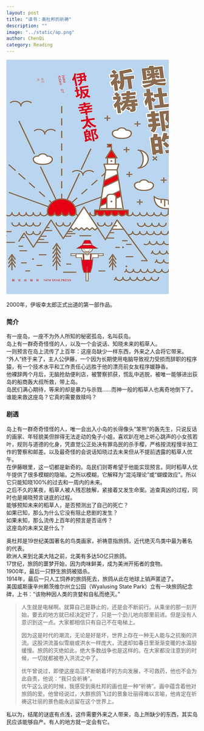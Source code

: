```yaml
---
layout: post
title: "读书：奥杜邦的祈祷"
description: ""
image: "../static/ap.png"
author: ChenQi
category: Reading
---
```


![奥杜邦的祈祷](../static/ap.png)

2000年，伊坂幸太郎正式出道的第一部作品。  

### 简介

有一座岛，一座不为外人所知的秘密孤岛，名叫荻岛。  
岛上有一群奇奇怪怪的人，以及一个会说话、知晓未来的稻草人。  
一则预言在岛上流传了上百年：这座岛缺少一样东西，外来之人会将它带来。  
“外人”终于来了，主人公伊藤，一个因为长期使用电脑导致视力受损而辞职的程序猿，有一个技术水平和工作责任心远胜于他的漂亮前女友程序媛静香。  
他裸辞两个月后，无脑抢劫便利店，被警察抓获，慌乱中逃脱，被唯一能够进出荻岛的船商轰大叔所救，带上岛。  
岛民们满心期待，等来的却是暴力与杀戮……而神一般的稻草人也离奇地倒下了。  
谁能来救这座岛？它真的需要救赎吗？  

### 剧透

岛上有一群奇奇怪怪的人，唯一会出入小岛的长得像头“笨熊”的轰先生，只说反话的画家、年轻貌美但胖得无法走动的兔子小姐，喜欢趴在地上听心跳声的小女孩若叶，规则与道德的化身，凭直觉公正处决有罪岛民的杀手樱，严格按流程慢半拍工作的警察和邮差。以及最奇怪的会说话知晓过去未来但从不提前透露的稻草人优午。  
在伊藤眼里，这一切都是新奇的。岛民们则寄希望于他能实现预言。同时稻草人优午提供了很多模糊的隐喻。之所以模糊，它解释为“混沌理论”或“蝴蝶效应”。所以它只能知晓100%的过去和一周内的未来。  
之后不久的某夜，稻草人被人残忍肢解，紧接着又发生命案。追查真凶的过程，同时也是揭晓预言谜底的过程。  
能够预知未来的稻草人，是否预测出了自己的死亡？  
如果已知，那么为什么它没有阻止悲剧的发生？  
如果未知，那么流传上百年的预言是否谣传？  
这座岛的未来又是什么？  

奥杜邦是19世纪美国著名的鸟类画家，祈祷意指旅鸽，近代绝灭鸟类中最为著名的代表。  
欧洲人来到北美大陆之前，北美有多达50亿只旅鸽。  
17世纪，旅鸽的噩梦开始，因为肉味鲜美，成为美洲开拓者的食物。  
1900年，最后一只野生旅鸽被猎杀。  
1914年，最后一只人工饲养的旅鸽死去，旅鸽从此在地球上销声匿迹了。  
美国威斯康辛州赖茨维尔州立公园（Wyalusing State Park）立有一块旅鸽纪念碑，上书︰“该物种因人类的贪婪和自私而绝灭。”  

> 人生就是电梯啊。就算自己是静止的，还是会不断前行。从乘坐的那一刻开始，要去的地方就已经决定好了，只是一个劲儿地向那里前进。但是没有人意识到这一点。大家都相信只有自己不在电梯上。
>
> 因为这是时代的潮流，无论是好是坏，世界上存在一种无人能与之抗衡的洪流。这股洪流虽似雪崩或洪水一样庞大，流速却如春日里渐渐变暖的水温般缓慢。旅鸽的灭绝如此，绝大多数战争也是这样的。在大家都没注意到的时候，一切就都被卷入洪流之中了。
>
> 优午曾说过，即使这座岛正不断朝着坏的方向发展，不可救药，他也不会为此自责，他说：“我只会祈祷”。  
优午这么说的时候，我感受到奥杜邦的画也是一种“祈祷”。画中蕴含着他对旅鸽的爱。他曾经说过，大群旅鸽飞过的景象壮丽得难以言喻，他肯定在祈祷这壮丽的景色能永远留在这个世界上。

私以为，结尾的谜底有点浅，这件需要外来之人带来，岛上所缺少的东西，其实岛民应该能够自产。有人的地方就一定会有它。  
